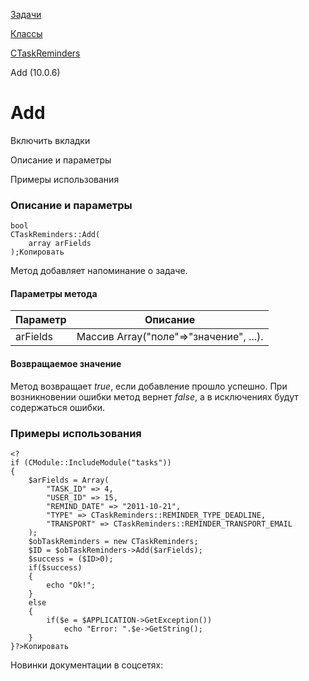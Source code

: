 [Задачи](/api_help/tasks/index.php)

[Классы](/api_help/tasks/classes/index.php)

[CTaskReminders](/api_help/tasks/classes/ctaskreminders/index.php)

Add (10.0.6)

Add
===

Включить вкладки

Описание и параметры

Примеры использования

### Описание и параметры

```
bool
CTaskReminders::Add(
	array arFields
);Копировать
```

Метод добавляет напоминание о задаче.

#### Параметры метода

| Параметр | Описание |
| --- | --- |
| arFields | Массив Array("поле"=>"значение", ...). |

#### Возвращаемое значение

Метод возвращает *true*, если добавление прошло успешно. При возникновении ошибки метод вернет *false*, а в исключениях будут содержаться ошибки.

### Примеры использования

```
<?
if (CModule::IncludeModule("tasks"))
{
	$arFields = Array(
		"TASK_ID" => 4,
		"USER_ID" => 15,
		"REMIND_DATE" => "2011-10-21",
		"TYPE" => CTaskReminders::REMINDER_TYPE_DEADLINE,
		"TRANSPORT" => CTaskReminders::REMINDER_TRANSPORT_EMAIL
	);
	$obTaskReminders = new CTaskReminders;
	$ID = $obTaskReminders->Add($arFields);
	$success = ($ID>0);
	if($success)
	{
		echo "Ok!";
	}
	else
	{
		if($e = $APPLICATION->GetException())
			echo "Error: ".$e->GetString();  
	}
}?>Копировать
```

Новинки документации в соцсетях:
